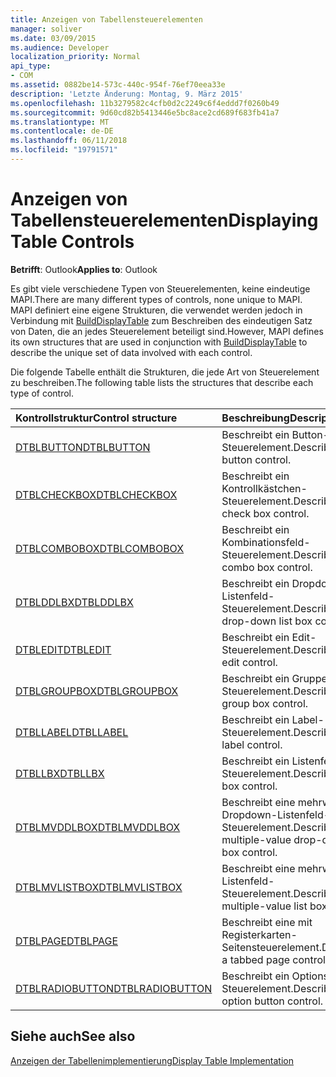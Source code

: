 ```yaml
---
title: Anzeigen von Tabellensteuerelementen
manager: soliver
ms.date: 03/09/2015
ms.audience: Developer
localization_priority: Normal
api_type:
- COM
ms.assetid: 0882be14-573c-440c-954f-76ef70eea33e
description: 'Letzte Änderung: Montag, 9. März 2015'
ms.openlocfilehash: 11b3279582c4cfb0d2c2249c6f4eddd7f0260b49
ms.sourcegitcommit: 9d60cd82b5413446e5bc8ace2cd689f683fb41a7
ms.translationtype: MT
ms.contentlocale: de-DE
ms.lasthandoff: 06/11/2018
ms.locfileid: "19791571"
---
```

# <a name="displaying-table-controls"></a><span data-ttu-id="839e9-103">Anzeigen von Tabellensteuerelementen</span><span class="sxs-lookup"><span data-stu-id="839e9-103">Displaying Table Controls</span></span>

  
  
<span data-ttu-id="839e9-104">**Betrifft**: Outlook</span><span class="sxs-lookup"><span data-stu-id="839e9-104">**Applies to**: Outlook</span></span> 
  
<span data-ttu-id="839e9-105">Es gibt viele verschiedene Typen von Steuerelementen, keine eindeutige MAPI.</span><span class="sxs-lookup"><span data-stu-id="839e9-105">There are many different types of controls, none unique to MAPI.</span></span> <span data-ttu-id="839e9-106">MAPI definiert eine eigene Strukturen, die verwendet werden jedoch in Verbindung mit [BuildDisplayTable](builddisplaytable.md) zum Beschreiben des eindeutigen Satz von Daten, die an jedes Steuerelement beteiligt sind.</span><span class="sxs-lookup"><span data-stu-id="839e9-106">However, MAPI defines its own structures that are used in conjunction with [BuildDisplayTable](builddisplaytable.md) to describe the unique set of data involved with each control.</span></span> 
  
<span data-ttu-id="839e9-107">Die folgende Tabelle enthält die Strukturen, die jede Art von Steuerelement zu beschreiben.</span><span class="sxs-lookup"><span data-stu-id="839e9-107">The following table lists the structures that describe each type of control.</span></span> 
  
|<span data-ttu-id="839e9-108">**Kontrollstruktur**</span><span class="sxs-lookup"><span data-stu-id="839e9-108">**Control structure**</span></span>|<span data-ttu-id="839e9-109">**Beschreibung**</span><span class="sxs-lookup"><span data-stu-id="839e9-109">**Description**</span></span>|
|:-----|:-----|
|[<span data-ttu-id="839e9-110">DTBLBUTTON</span><span class="sxs-lookup"><span data-stu-id="839e9-110">DTBLBUTTON</span></span>](dtblbutton.md) <br/> |<span data-ttu-id="839e9-111">Beschreibt ein Button-Steuerelement.</span><span class="sxs-lookup"><span data-stu-id="839e9-111">Describes a button control.</span></span>  <br/> |
|[<span data-ttu-id="839e9-112">DTBLCHECKBOX</span><span class="sxs-lookup"><span data-stu-id="839e9-112">DTBLCHECKBOX</span></span>](dtblcheckbox.md) <br/> |<span data-ttu-id="839e9-113">Beschreibt ein Kontrollkästchen-Steuerelement.</span><span class="sxs-lookup"><span data-stu-id="839e9-113">Describes a check box control.</span></span>  <br/> |
|[<span data-ttu-id="839e9-114">DTBLCOMBOBOX</span><span class="sxs-lookup"><span data-stu-id="839e9-114">DTBLCOMBOBOX</span></span>](dtblcombobox.md) <br/> |<span data-ttu-id="839e9-115">Beschreibt ein Kombinationsfeld-Steuerelement.</span><span class="sxs-lookup"><span data-stu-id="839e9-115">Describes a combo box control.</span></span>  <br/> |
|[<span data-ttu-id="839e9-116">DTBLDDLBX</span><span class="sxs-lookup"><span data-stu-id="839e9-116">DTBLDDLBX</span></span>](dtblddlbx.md) <br/> |<span data-ttu-id="839e9-117">Beschreibt ein Dropdown-Listenfeld-Steuerelement.</span><span class="sxs-lookup"><span data-stu-id="839e9-117">Describes a drop-down list box control.</span></span>  <br/> |
|[<span data-ttu-id="839e9-118">DTBLEDIT</span><span class="sxs-lookup"><span data-stu-id="839e9-118">DTBLEDIT</span></span>](dtbledit.md) <br/> |<span data-ttu-id="839e9-119">Beschreibt ein Edit-Steuerelement.</span><span class="sxs-lookup"><span data-stu-id="839e9-119">Describes an edit control.</span></span>  <br/> |
|[<span data-ttu-id="839e9-120">DTBLGROUPBOX</span><span class="sxs-lookup"><span data-stu-id="839e9-120">DTBLGROUPBOX</span></span>](dtblgroupbox.md) <br/> |<span data-ttu-id="839e9-121">Beschreibt ein Gruppenfeld-Steuerelement.</span><span class="sxs-lookup"><span data-stu-id="839e9-121">Describes a group box control.</span></span>  <br/> |
|[<span data-ttu-id="839e9-122">DTBLLABEL</span><span class="sxs-lookup"><span data-stu-id="839e9-122">DTBLLABEL</span></span>](dtbllabel.md) <br/> |<span data-ttu-id="839e9-123">Beschreibt ein Label-Steuerelement.</span><span class="sxs-lookup"><span data-stu-id="839e9-123">Describes a label control.</span></span>  <br/> |
|[<span data-ttu-id="839e9-124">DTBLLBX</span><span class="sxs-lookup"><span data-stu-id="839e9-124">DTBLLBX</span></span>](dtbllbx.md) <br/> |<span data-ttu-id="839e9-125">Beschreibt ein Listenfeld-Steuerelement.</span><span class="sxs-lookup"><span data-stu-id="839e9-125">Describes a list box control.</span></span>  <br/> |
|[<span data-ttu-id="839e9-126">DTBLMVDDLBOX</span><span class="sxs-lookup"><span data-stu-id="839e9-126">DTBLMVDDLBOX</span></span>](dtblmvddlbox.md) <br/> |<span data-ttu-id="839e9-127">Beschreibt eine mehrwertige Dropdown-Listenfeld-Steuerelement.</span><span class="sxs-lookup"><span data-stu-id="839e9-127">Describes a multiple-value drop-down list box control.</span></span>  <br/> |
|[<span data-ttu-id="839e9-128">DTBLMVLISTBOX</span><span class="sxs-lookup"><span data-stu-id="839e9-128">DTBLMVLISTBOX</span></span>](dtblmvlistbox.md) <br/> |<span data-ttu-id="839e9-129">Beschreibt eine mehrwertige Listenfeld-Steuerelement.</span><span class="sxs-lookup"><span data-stu-id="839e9-129">Describes a multiple-value list box control.</span></span>  <br/> |
|[<span data-ttu-id="839e9-130">DTBLPAGE</span><span class="sxs-lookup"><span data-stu-id="839e9-130">DTBLPAGE</span></span>](dtblpage.md) <br/> |<span data-ttu-id="839e9-131">Beschreibt eine mit Registerkarten-Seitensteuerelement.</span><span class="sxs-lookup"><span data-stu-id="839e9-131">Describes a tabbed page control.</span></span>  <br/> |
|[<span data-ttu-id="839e9-132">DTBLRADIOBUTTON</span><span class="sxs-lookup"><span data-stu-id="839e9-132">DTBLRADIOBUTTON</span></span>](dtblradiobutton.md) <br/> |<span data-ttu-id="839e9-133">Beschreibt ein Optionsfeld-Steuerelement.</span><span class="sxs-lookup"><span data-stu-id="839e9-133">Describes an option button control.</span></span>  <br/> |
   
## <a name="see-also"></a><span data-ttu-id="839e9-134">Siehe auch</span><span class="sxs-lookup"><span data-stu-id="839e9-134">See also</span></span>



[<span data-ttu-id="839e9-135">Anzeigen der Tabellenimplementierung</span><span class="sxs-lookup"><span data-stu-id="839e9-135">Display Table Implementation</span></span>](display-table-implementation.md)


